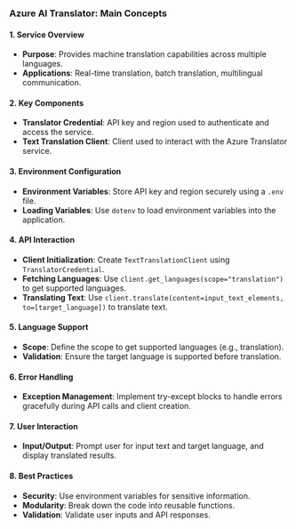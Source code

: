### Azure AI Translator: Main Concepts

#### 1. **Service Overview**
- **Purpose**: Provides machine translation capabilities across multiple languages.
- **Applications**: Real-time translation, batch translation, multilingual communication.

#### 2. **Key Components**
- **Translator Credential**: API key and region used to authenticate and access the service.
- **Text Translation Client**: Client used to interact with the Azure Translator service.

#### 3. **Environment Configuration**
- **Environment Variables**: Store API key and region securely using a `.env` file.
- **Loading Variables**: Use `dotenv` to load environment variables into the application.

#### 4. **API Interaction**
- **Client Initialization**: Create `TextTranslationClient` using `TranslatorCredential`.
- **Fetching Languages**: Use `client.get_languages(scope="translation")` to get supported languages.
- **Translating Text**: Use `client.translate(content=input_text_elements, to=[target_language])` to translate text.

#### 5. **Language Support**
- **Scope**: Define the scope to get supported languages (e.g., translation).
- **Validation**: Ensure the target language is supported before translation.

#### 6. **Error Handling**
- **Exception Management**: Implement try-except blocks to handle errors gracefully during API calls and client creation.

#### 7. **User Interaction**
- **Input/Output**: Prompt user for input text and target language, and display translated results.

#### 8. **Best Practices**
- **Security**: Use environment variables for sensitive information.
- **Modularity**: Break down the code into reusable functions.
- **Validation**: Validate user inputs and API responses.
